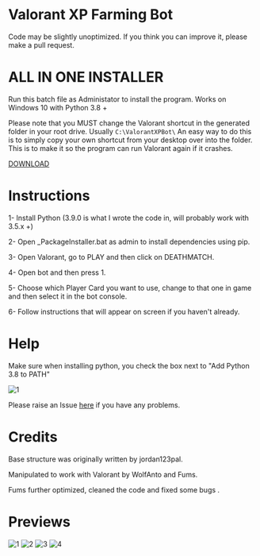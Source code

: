 # Valorant XP Farming Bot
Code may be slightly unoptimized. If you think you can improve it, please make a pull request.

# ALL IN ONE INSTALLER

Run this batch file as Administator to install the program. Works on Windows 10 with Python 3.8 +

Please note that you MUST change the Valorant shortcut in the generated folder in your root drive. Usually `C:\ValorantXPBot\`
An easy way to do this is to simply copy your own shortcut from your desktop over into the folder. This is to make it so the program can run Valorant again if it crashes.


[DOWNLOAD](https://cdn.discordapp.com/attachments/721512592786587670/770107538414632980/Valbot_Installer-v1.1.1.bat)


# Instructions

1- Install Python (3.9.0 is what I wrote the code in, will probably work with 3.5.x +)

2- Open _PackageInstaller.bat as admin to install dependencies using pip.

3- Open Valorant, go to PLAY and then click on DEATHMATCH.

4- Open bot and then press 1.

5- Choose which Player Card you want to use, change to that one in game and then select it in the bot console.

6- Follow instructions that will appear on screen if you haven't already.


# Help

Make sure when installing python, you check the box next to "Add Python 3.8 to PATH"

![1](https://cdn.discordapp.com/attachments/769626861046202429/769950787304423444/0001_add_Python_to_Path.png)

Please raise an Issue [here](https://github.com/MrFums/ValorantBot/issues/new) if you have any problems. 


# Credits

Base structure was originally written by jordan123pal.

Manipulated to work with Valorant by WolfAnto and Fums.

Fums further optimized, cleaned the code and fixed some bugs .


# Previews

![1](https://cdn.discordapp.com/attachments/769626861046202429/769734968120180766/unknown.png)
![2](https://cdn.discordapp.com/attachments/769626861046202429/769735054103412746/unknown.png)
![3](https://cdn.discordapp.com/attachments/769626861046202429/769735162392870932/unknown.png)
![4](https://cdn.discordapp.com/attachments/769626861046202429/769737295938715678/unknown.png)
